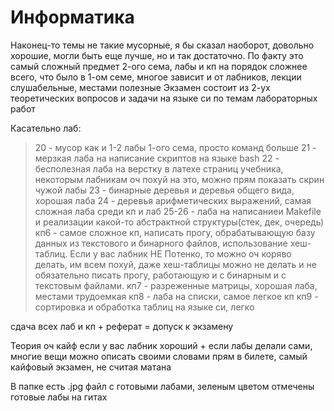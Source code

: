 # Информатика
Наконец-то темы не такие мусорные, я бы сказал наоборот, довольно хорошие, могли быть еще лучше, но и так достаточно. 
По факту это самый сложный предмет 2-ого сема, лабы и кп на порядок сложнее всего, что было в 1-ом семе, многое зависит и от лабников, лекции слушабельные, местами полезные
Экзамен состоит из 2-ух теоретических вопросов и задачи на языке си по темам лабораторных работ

Касательно лаб:
>20 - мусор как и 1-2 лабы 1-ого сема, просто команд больше
>21 - мерзкая лаба на написание скриптов на языке bash
>22 - бесполезная лаба на верстку в латехе страниц учебника, некоторым лабникам оч похуй на это, можно прям показать скрин чужой лабы
>23 - бинарные деревья и деревья общего вида, хорошая лаба
>24 - деревья арифметических выражений, самая сложная лаба среди кп и лаб
>25-26 - лаба на написаниеи Makefile и реализации какой-то абстрактной структуры(стек, дек, очередь)
>кп6 - самое сложное кп, написать прогу, обрабатывающую базу данных из текстового и бинарного файлов, использование хеш-таблиц. Если у вас лабник НЕ Потенко, то можно оч коряво делать, им всем похуй, даже хеш-таблицы можно не делать и не обязательно писать прогу, работающую и с бинарным и с текстовым файлами.
>кп7 - разреженные матрицы, хорошая лаба, местами трудоемкая
>кп8 - лаба на списки, самое легкое кп
>кп9 - сортировка и обработка таблиц на языке си, легко

сдача всех лаб и кп + реферат = допуск к экзамену

Теория оч кайф если у вас лабник хороший + если лабы делали сами, многие вещи можно описать своими словами прям в билете, самый кайфовый экзамен, не считая матана

В папке есть .jpg файл с готовыми лабами, зеленым цветом отмечены готовые лабы на гитах